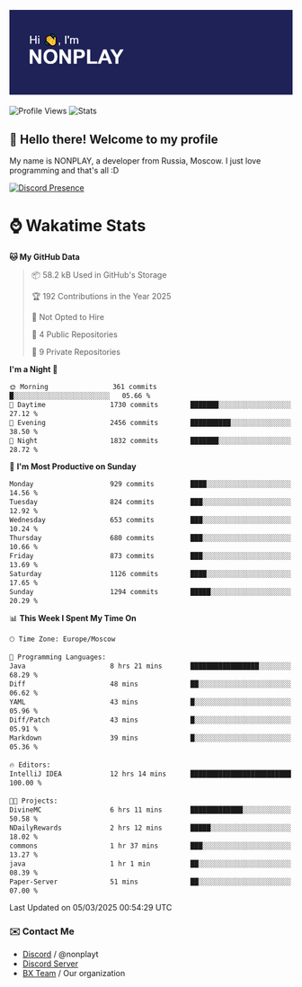 ![Discord Presence](./header.png)
<br></br>
![Profile Views](https://komarev.com/ghpvc/?username=NONPLAYT&color=blue&style=for-the-badge)
![Stats](https://img.shields.io/badge/0%25-OPTIMIZED-orange?style=for-the-badge)


## :wave: Hello there! Welcome to my profile

My name is NONPLAY, a developer from Russia, Moscow. I just love programming and that's all :D

[![Discord Presence](https://lanyard.cnrad.dev/api/597087584090587177?showDisplayName=true)](https://discord.com/users/597087584090587177) 

# ⌚ Wakatime Stats

<!--START_SECTION:waka-->
**🐱 My GitHub Data** 

> 📦 58.2 kB Used in GitHub's Storage 
 > 
> 🏆 192 Contributions in the Year 2025
 > 
> 🚫 Not Opted to Hire
 > 
> 📜 4 Public Repositories 
 > 
> 🔑 9 Private Repositories 
 > 
**I'm a Night 🦉** 

```text
🌞 Morning                361 commits         █░░░░░░░░░░░░░░░░░░░░░░░░   05.66 % 
🌆 Daytime                1730 commits        ███████░░░░░░░░░░░░░░░░░░   27.12 % 
🌃 Evening                2456 commits        ██████████░░░░░░░░░░░░░░░   38.50 % 
🌙 Night                  1832 commits        ███████░░░░░░░░░░░░░░░░░░   28.72 % 
```
📅 **I'm Most Productive on Sunday** 

```text
Monday                   929 commits         ████░░░░░░░░░░░░░░░░░░░░░   14.56 % 
Tuesday                  824 commits         ███░░░░░░░░░░░░░░░░░░░░░░   12.92 % 
Wednesday                653 commits         ███░░░░░░░░░░░░░░░░░░░░░░   10.24 % 
Thursday                 680 commits         ███░░░░░░░░░░░░░░░░░░░░░░   10.66 % 
Friday                   873 commits         ███░░░░░░░░░░░░░░░░░░░░░░   13.69 % 
Saturday                 1126 commits        ████░░░░░░░░░░░░░░░░░░░░░   17.65 % 
Sunday                   1294 commits        █████░░░░░░░░░░░░░░░░░░░░   20.29 % 
```


📊 **This Week I Spent My Time On** 

```text
🕑︎ Time Zone: Europe/Moscow

💬 Programming Languages: 
Java                     8 hrs 21 mins       █████████████████░░░░░░░░   68.29 % 
Diff                     48 mins             ██░░░░░░░░░░░░░░░░░░░░░░░   06.62 % 
YAML                     43 mins             █░░░░░░░░░░░░░░░░░░░░░░░░   05.96 % 
Diff/Patch               43 mins             █░░░░░░░░░░░░░░░░░░░░░░░░   05.91 % 
Markdown                 39 mins             █░░░░░░░░░░░░░░░░░░░░░░░░   05.36 % 

🔥 Editors: 
IntelliJ IDEA            12 hrs 14 mins      █████████████████████████   100.00 % 

🐱‍💻 Projects: 
DivineMC                 6 hrs 11 mins       █████████████░░░░░░░░░░░░   50.58 % 
NDailyRewards            2 hrs 12 mins       █████░░░░░░░░░░░░░░░░░░░░   18.02 % 
commons                  1 hr 37 mins        ███░░░░░░░░░░░░░░░░░░░░░░   13.27 % 
java                     1 hr 1 min          ██░░░░░░░░░░░░░░░░░░░░░░░   08.39 % 
Paper-Server             51 mins             ██░░░░░░░░░░░░░░░░░░░░░░░   07.00 % 
```


 Last Updated on 05/03/2025 00:54:29 UTC
<!--END_SECTION:waka-->

### ✉️ Contact Me

- [Discord](https://discord.com/users/597087584090587177) / @nonplayt
- [Discord Server](https://discord.gg/p7cxhw7E2M)
- [BX Team](https://github.com/BX-Team) / Our organization
